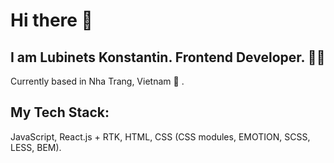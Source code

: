 # Hi there 👋
## I am Lubinets Konstantin. Frontend Developer. 👩‍💻

Currently based in Nha Trang, Vietnam :sunrise: .

## My Tech Stack:
JavaScript, React.js + RTK, HTML, CSS (CSS modules, EMOTION, SCSS, LESS, BEM).

<!--
**lubinetskn/lubinetskn** is a ✨ _special_ ✨ repository because its `README.md` (this file) appears on your GitHub profile.

Here are some ideas to get you started:

- 🔭 I’m currently working on ...
- 🌱 I’m currently learning ...
- 👯 I’m looking to collaborate on ...
- 🤔 I’m looking for help with ...
- 💬 Ask me about ...
- 📫 How to reach me: ...
- 😄 Pronouns: ...
- ⚡ Fun fact: ...
-->
